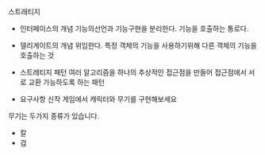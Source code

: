 스트래티지 

* 인터페이스의 개념
기능의선언과 기능구현을 분리한다.
기능을 호출하는 통로다.

* 델리게이트의 개념
위임한다.
특정 객체의 기능을 사용하기위해 다른 객체의 기능을 호출하는 것

* 스트레티지 패턴
여러 알고리즘을 하나의 추상적인 접근점을 만들어 접근점에서 서로 교환 가능하도록 하는 패턴

* 요구사항
신작 게임에서 캐릭터와 무기를 구현해보세요

무기는 두가지 종류가 있습니다.
 - 칼
 - 검
